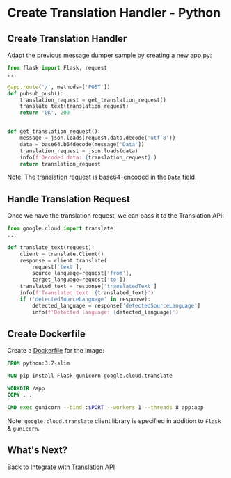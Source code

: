 # Create Translation Handler - Python

## Create Translation Handler

Adapt the previous message dumper sample by creating a new [app.py](../eventing/translation/python/app.py):

```python
from flask import Flask, request
...

@app.route('/', methods=['POST'])
def pubsub_push():
    translation_request = get_translation_request()
    translate_text(translation_request)
    return 'OK', 200


def get_translation_request():
    message = json.loads(request.data.decode('utf-8'))
    data = base64.b64decode(message['Data'])
    translation_request = json.loads(data)
    info(f'Decoded data: {translation_request}')
    return translation_request
```

Note: The translation request is base64-encoded in the `Data` field.

## Handle Translation Request

Once we have the translation request, we can pass it to the Translation API:

```python
from google.cloud import translate
...

def translate_text(request):
    client = translate.Client()
    response = client.translate(
        request['text'],
        source_language=request['from'],
        target_language=request['to'])
    translated_text = response['translatedText']
    info(f'Translated text: {translated_text}')
    if ('detectedSourceLanguage' in response):
        detected_language = response['detectedSourceLanguage']
        info(f'Detected language: {detected_language}')
```

## Create Dockerfile

Create a [Dockerfile](../eventing/translation/python/Dockerfile) for the image:

```dockerfile
FROM python:3.7-slim

RUN pip install Flask gunicorn google.cloud.translate

WORKDIR /app
COPY . .

CMD exec gunicorn --bind :$PORT --workers 1 --threads 8 app:app
```

Note: `google.cloud.translate` client library is specified in addition to `Flask` & `gunicorn`.

## What's Next?

Back to [Integrate with Translation API](translationeventing.md)
